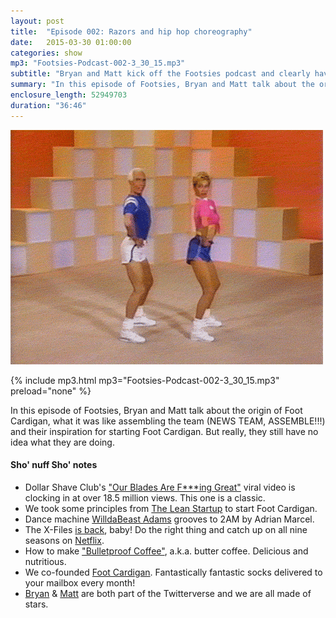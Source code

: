 ```yaml
---
layout: post
title:  "Episode 002: Razors and hip hop choreography"
date:   2015-03-30 01:00:00
categories: show
mp3: "Footsies-Podcast-002-3_30_15.mp3"
subtitle: "Bryan and Matt kick off the Footsies podcast and clearly have no idea what they are doing."
summary: "In this episode of Footsies, Bryan and Matt talk about the origin of Foot Cardigan, what it was like assembling the team (NEWS TEAM, ASSEMBLE!!!) and their inspiration for starting Foot Cardigan. But really, they still have no idea what they are doing."
enclosure_length: 52949703
duration: "36:46"
---
```

![gif](/images/podcast-002.gif)

{% include mp3.html mp3="Footsies-Podcast-002-3_30_15.mp3" preload="none" %}

In this episode of Footsies, Bryan and Matt talk about the origin of Foot Cardigan, what it was like assembling the team (NEWS TEAM, ASSEMBLE!!!) and their inspiration for starting Foot Cardigan. But really, they still have no idea what they are doing. 

#### Sho' nuff Sho' notes
* Dollar Shave Club's ["Our Blades Are F***ing Great"](https://www.youtube.com/watch?v=ZUG9qYTJMsI) viral video is clocking in at over 18.5 million views. This one is a classic.
* We took some principles from [The Lean Startup](http://www.amazon.com/Lean-Startup-Entrepreneurs-Continuous-Innovation-ebook/dp/B004J4XGN6/ref=tmm_kin_swatch_0?_encoding=UTF8&sr=&qid=) to start Foot Cardigan.
* Dance machine [WilldaBeast Adams](https://www.youtube.com/watch?v=AbkRvxju1tY) grooves to 2AM by Adrian Marcel.
* The X-Files [is back](http://www.fox.com/the-x-files), baby! Do the right thing and catch up on all nine seasons on [Netflix](http://www.netflix.com/WiMovie/70136138).
* How to make ["Bulletproof Coffee"](https://www.bulletproofexec.com/how-to-make-your-coffee-bulletproof-and-your-morning-too/), a.k.a. butter coffee. Delicious and nutritious.
* We co-founded [Foot Cardigan](http://www.footcardigan.com). Fantastically fantastic socks delivered to your mailbox every month!
* [Bryan](https://twitter.com/bryandeluca) & [Matt](https://twitter.com/yankeyhotel) are both part of the Twitterverse and we are all made of stars.
